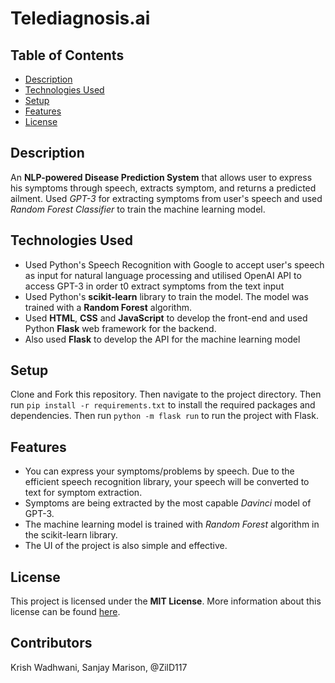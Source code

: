 # Telediagnosis.ai

## Table of Contents
* [Description](#description)
* [Technologies Used](#technologiesused)
* [Setup](#setup)
* [Features](#features)
* [License](#license)

## Description
An **NLP-powered Disease Prediction System** that allows user to express his symptoms through speech, extracts symptom, and returns a predicted ailment. Used *GPT-3* for extracting symptoms from user's speech and used *Random Forest Classifier* to train the machine learning model.

## Technologies Used
* Used Python's Speech Recognition with Google to accept user's speech as input for natural language processing and utilised OpenAI API to access GPT-3 in order t0 extract symptoms from the text input
* Used Python's **scikit-learn** library to train the model. The model was trained with a **Random Forest** algorithm.
* Used **HTML**, **CSS** and **JavaScript** to develop the front-end and used Python **Flask** web framework for the backend.
* Also used **Flask** to develop the API for the machine learning model

## Setup
Clone and Fork this repository. Then navigate to the project directory. Then run ```pip install -r requirements.txt``` to install the required packages and dependencies. Then run ```python -m flask run``` to run the project with Flask.

## Features
* You can express your symptoms/problems by speech. Due to the efficient speech recognition library, your speech will be converted to text for symptom extraction.
* Symptoms are being extracted by the most capable *Davinci* model of GPT-3.
* The machine learning model is trained with *Random Forest* algorithm in the scikit-learn library.
* The UI of the project is also simple and effective.

## License
This project is licensed under the **MIT License**. More information about this license can be found [here](https://opensource.org/licenses/MIT).

## Contributors
Krish Wadhwani, Sanjay Marison, @ZilD117
